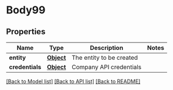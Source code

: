 # Body99

## Properties
Name | Type | Description | Notes
------------ | ------------- | ------------- | -------------
**entity** | [**Object**](Object.md) | The entity to be created | 
**credentials** | [**Object**](Object.md) | Company API credentials | 

[[Back to Model list]](../README.md#documentation-for-models) [[Back to API list]](../README.md#documentation-for-api-endpoints) [[Back to README]](../README.md)

